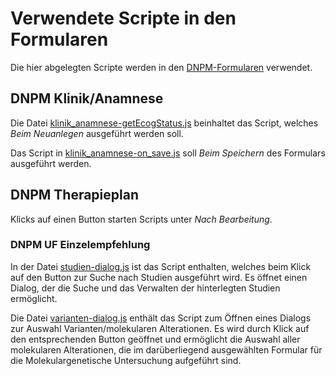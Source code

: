 # Verwendete Scripte in den Formularen

Die hier abgelegten Scripte werden in den [DNPM-Formularen](../forms/dnpm-formulare.osc) verwendet.

## DNPM Klinik/Anamnese

Die Datei [klinik_anamnese-getEcogStatus.js](klinik_anamnese-getEcogStatus.js) beinhaltet das Script, welches *Beim
Neuanlegen* ausgeführt werden soll.

Das Script in [klinik_anamnese-on_save.js](klinik_anamnese-on_save.js) soll *Beim Speichern* des Formulars ausgeführt
werden.

## DNPM Therapieplan

Klicks auf einen Button starten Scripts unter *Nach Bearbeitung*.

### DNPM UF Einzelempfehlung

In der Datei [studien-dialog.js](studien-dialog.js) ist das Script enthalten, welches beim Klick auf den Button zur
Suche nach Studien ausgeführt wird.
Es öffnet einen Dialog, der die Suche und das Verwalten der hinterlegten Studien ermöglicht.

Die Datei [varianten-dialog.js](varianten-dialog.js) enthält das Script zum Öffnen eines Dialogs zur Auswahl
Varianten/molekularen Alterationen.
Es wird durch Klick auf den entsprechenden Button geöffnet und ermöglicht die Auswahl aller molekularen Alterationen,
die im darüberliegend ausgewählten Formular für die Molekulargenetische Untersuchung aufgeführt sind.